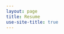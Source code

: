 ```yaml
---
layout: page
title: Resume
use-site-title: true
---
```


<div id="pdf" style="height: 800px;"></div>
<script src="/js/pdfobject.min.js"></script>
<script>
PDFObject.embed("https://lrenault.github.io/CV_Lenny_Renault_eng.pdf", "#pdf");
</script>
